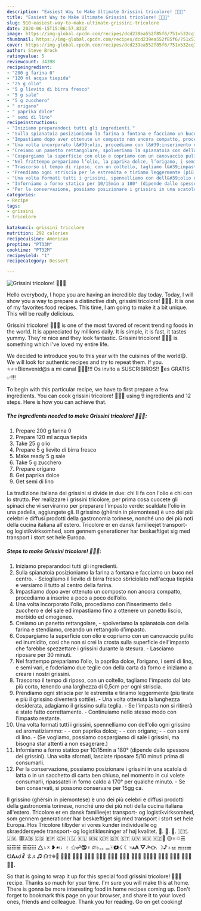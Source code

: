 ```yaml
---
description: "Easiest Way to Make Ultimate Grissini tricolore! 🥖🇮🇹"
title: "Easiest Way to Make Ultimate Grissini tricolore! 🥖🇮🇹"
slug: 910-easiest-way-to-make-ultimate-grissini-tricolore
date: 2020-06-15T15:06:57.831Z
image: https://img-global.cpcdn.com/recipes/dcd239ea552f85f6/751x532cq70/grissini-tricolore-🥖🇮🇹-recipe-main-photo.jpg
thumbnail: https://img-global.cpcdn.com/recipes/dcd239ea552f85f6/751x532cq70/grissini-tricolore-🥖🇮🇹-recipe-main-photo.jpg
cover: https://img-global.cpcdn.com/recipes/dcd239ea552f85f6/751x532cq70/grissini-tricolore-🥖🇮🇹-recipe-main-photo.jpg
author: Steve Brock
ratingvalue: 5
reviewcount: 34398
recipeingredient:
- "200 g farina 0"
- "120 ml acqua tiepida"
- "25 g olio"
- "5 g lievito di birra fresco"
- "5 g sale"
- "5 g zucchero"
- " origano"
- " paprika dolce"
- " semi di lino"
recipeinstructions:
- "Iniziamo preparandoci tutti gli ingredienti."
- "Sulla spianatoia posizioniamo la farina a fontana e facciamo un buco nel centro. Sciogliamo il lievito di birra fresco sbriciolato nell&#39;acqua tiepida e versiamo il tutto al centro della farina."
- "Impastiamo dopo aver ottenuto un composto non ancora compatto, procediamo a inserire a poco a poco dell’olio."
- "Una volta incorporato l&#39;olio, procediamo con l&#39;inserimento dello zucchero e del sale ed impastiamo fino a ottenere un panetto liscio, morbido ed omogeneo."
- "Creiamo un panetto rettangolare, spolveriamo la spianatoia con della farina e stendiamo, creando un rettangolo d&#39;impasto."
- "Cospargiamo la superficie con olio e copriamo con un canovaccio pulito ed inumidito, così che non si crei la crosta sulla superficie dell&#39;impasto che farebbe spezzettare i grissini durante la stesura. Lasciamo riposare per 30 minuti."
- "Nel frattempo prepariamo l’olio, la paprika dolce, l’origano, i semi di lino, e semi vari, e foderiamo due teglie con della carta da forno e iniziamo a creare i nostri grissini."
- "Trascorso il tempo di riposo, con un coltello, tagliamo l&#39;impasto dal lato più corto, tenendo una larghezza di 0,5cm per ogni striscia."
- "Prendiamo ogni striscia per le estremita e tiriamo leggermente (più tirate e più il grissino diventerà sottile). Una volta ottenuta la lunghezza desiderata, adagiamo il grissino sulla teglia. Se l&#39;impasto non si ritirerà è stato fatto correttamente. Continuiamo nello stesso modo con l’impasto restante."
- "Una volta formati tutti i grissini, spennelliamo con dell&#39;olio ogni grissino ed aromatiziammo: - con paprika dolce; - con origano; - con semi di lino. (Se vogliamo, possiamo cospargiamo di sale i grissini, ma bisogna star attenti a non esagerare.)"
- "Inforniamo a forno statico per 10/15min a 180° (dipende dallo spessore dei grissini). Una volta sfornati, lasciate riposare 5/10 minuti prima di consumarli."
- "Per la conservazione, possiamo posizionare i grissini in una scatola di latta o in un sacchetto di carta ben chiuso, nel momento in cui volete consumarli, ripassateli in forno caldo a 170° per qualche minuto. Se ben conservati, si possono conservare per 15gg ca."
categories:
- Recipe
tags:
- grissini
- tricolore

katakunci: grissini tricolore 
nutrition: 292 calories
recipecuisine: American
preptime: "PT33M"
cooktime: "PT32M"
recipeyield: "1"
recipecategory: Dessert

---
```



![Grissini tricolore! 🥖🇮🇹](https://img-global.cpcdn.com/recipes/dcd239ea552f85f6/751x532cq70/grissini-tricolore-🥖🇮🇹-recipe-main-photo.jpg)

Hello everybody, I hope you are having an incredible day today. Today, I will show you a way to prepare a distinctive dish, grissini tricolore! 🥖🇮🇹. It is one of my favorites food recipes. This time, I am going to make it a bit unique. This will be really delicious.

Grissini tricolore! 🥖🇮🇹 is one of the most favored of recent trending foods in the world. It is appreciated by millions daily. It is simple, it is fast, it tastes yummy. They're nice and they look fantastic. Grissini tricolore! 🥖🇮🇹 is something which I've loved my entire life.

We decided to introduce you to this year with the cuisines of the world😋. We will look for authentic recipes and try to repeat them. If you. ⭐️⭐️⭐️Bienvenid@s a mi canal 🙋🏻‍♂️!!! Os invito a SUSCRIBIROS!! 🎁es GRATIS ✅!!!


To begin with this particular recipe, we have to first prepare a few ingredients. You can cook grissini tricolore! 🥖🇮🇹 using 9 ingredients and 12 steps. Here is how you can achieve that.

<!--inarticleads1-->

##### The ingredients needed to make Grissini tricolore! 🥖🇮🇹:

1. Prepare 200 g farina 0
1. Prepare 120 ml acqua tiepida
1. Take 25 g olio
1. Prepare 5 g lievito di birra fresco
1. Make ready 5 g sale
1. Take 5 g zucchero
1. Prepare  origano
1. Get  paprika dolce
1. Get  semi di lino


La tradIzione italiana dei grissini si divide in due: chi li fa con l&#39;olio e chi con lo strutto. Per realizzare i grissini tricolore, per prima cosa cuocete gli spinaci che vi serviranno per preparare l&#39;impasto verde: scaldate l&#39;olio in una padella, aggiungete gli. Il grissino (ghërsin in piemontese) è uno dei più celebri e diffusi prodotti della gastronomia torinese, nonché uno dei più noti della cucina italiana all&#39;estero. Tricolore er en dansk familieejet transport- og logistikvirksomhed, som gennem generationer har beskæftiget sig med transport i stort set hele Europa. 

<!--inarticleads2-->

##### Steps to make Grissini tricolore! 🥖🇮🇹:

1. Iniziamo preparandoci tutti gli ingredienti.
1. Sulla spianatoia posizioniamo la farina a fontana e facciamo un buco nel centro. - Sciogliamo il lievito di birra fresco sbriciolato nell&#39;acqua tiepida e versiamo il tutto al centro della farina.
1. Impastiamo dopo aver ottenuto un composto non ancora compatto, procediamo a inserire a poco a poco dell’olio.
1. Una volta incorporato l&#39;olio, procediamo con l&#39;inserimento dello zucchero e del sale ed impastiamo fino a ottenere un panetto liscio, morbido ed omogeneo.
1. Creiamo un panetto rettangolare, - spolveriamo la spianatoia con della farina e stendiamo, creando un rettangolo d&#39;impasto.
1. Cospargiamo la superficie con olio e copriamo con un canovaccio pulito ed inumidito, così che non si crei la crosta sulla superficie dell&#39;impasto che farebbe spezzettare i grissini durante la stesura. - Lasciamo riposare per 30 minuti.
1. Nel frattempo prepariamo l’olio, la paprika dolce, l’origano, i semi di lino, e semi vari, e foderiamo due teglie con della carta da forno e iniziamo a creare i nostri grissini.
1. Trascorso il tempo di riposo, con un coltello, tagliamo l&#39;impasto dal lato più corto, tenendo una larghezza di 0,5cm per ogni striscia.
1. Prendiamo ogni striscia per le estremita e tiriamo leggermente (più tirate e più il grissino diventerà sottile). - Una volta ottenuta la lunghezza desiderata, adagiamo il grissino sulla teglia. - Se l&#39;impasto non si ritirerà è stato fatto correttamente. - Continuiamo nello stesso modo con l’impasto restante.
1. Una volta formati tutti i grissini, spennelliamo con dell&#39;olio ogni grissino ed aromatiziammo: - - con paprika dolce; - - con origano; - - con semi di lino. - (Se vogliamo, possiamo cospargiamo di sale i grissini, ma bisogna star attenti a non esagerare.)
1. Inforniamo a forno statico per 10/15min a 180° (dipende dallo spessore dei grissini). Una volta sfornati, lasciate riposare 5/10 minuti prima di consumarli.
1. Per la conservazione, possiamo posizionare i grissini in una scatola di latta o in un sacchetto di carta ben chiuso, nel momento in cui volete consumarli, ripassateli in forno caldo a 170° per qualche minuto. - Se ben conservati, si possono conservare per 15gg ca.


Il grissino (ghërsin in piemontese) è uno dei più celebri e diffusi prodotti della gastronomia torinese, nonché uno dei più noti della cucina italiana all&#39;estero. Tricolore er en dansk familieejet transport- og logistikvirksomhed, som gennem generationer har beskæftiget sig med transport i stort set hele Europa. Hos Tricolore tilbyder vi vores kunder individuelle og skræddersyede transport- og logistikløsninger af høj kvalitet. 🥖. 🥨. 🥯. 🇮🇹. 🇯🇲. 🟥🇦🇧 🇨🇩 🇪🇫 🇬🇭 🇮🇯 🇰🇱 🇲🇳 🇴🇵 🇶🇷 🇸🇹 🇺🇻 🇼🇽 🇾🇿🤍 🟡♅♲☴ ☳☶☱ ☰☲☷ 🛆♄☓ ❥☙♩♇ ⚝☍🕲♆ ♯♮♭⚋ ⚊🀅🗱☇ ☾♃🗚 ⛛☭⛮. ☽♪♁⚍ ⚎⚏⚌ ☋🗛☌☧ ☡♬♫ ☊☥☬ ⚿⛻♺ ⛧🗰🎝 🗶🗷🗴 🀍⛜⛦ ⛠🗦🕱 ♢♤⛝ ⛯♼⚯ ⚲⛤⚹⚶ 🀨🀋🀡 🀣🀖🀉 🀛🀂⚸ ⚉⛣. 

So that is going to wrap it up for this special food grissini tricolore! 🥖🇮🇹 recipe. Thanks so much for your time. I'm sure you will make this at home. There is gonna be more interesting food in home recipes coming up. Don't forget to bookmark this page on your browser, and share it to your loved ones, friends and colleague. Thank you for reading. Go on get cooking!

